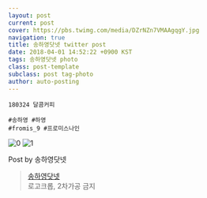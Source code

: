 ```yaml
---
layout: post
current: post
cover: https://pbs.twimg.com/media/DZrNZn7VMAAgqgY.jpg
navigation: true
title: 송하영닷넷 twitter post
date: 2018-04-01 14:52:22 +0900 KST
tags: 송하영닷넷 photo
class: post-template
subclass: post tag-photo
author: auto-posting
---
```


```  
180324 달콤커피   
  
#송하영 #하영  
#fromis_9 #프로미스나인  

```

![0](https://pbs.twimg.com/media/DZrNYe_UMAA5cQ3.jpg)
![1](https://pbs.twimg.com/media/DZrNZn7VMAAgqgY.jpg)


Post by 송하영닷넷

> [송하영닷넷](https://twitter.com/970929_net)  
로고크롭, 2차가공 금지
